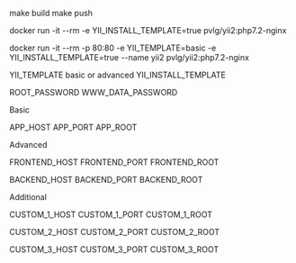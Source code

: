 make build
make push

docker run -it --rm -e YII_INSTALL_TEMPLATE=true pvlg/yii2:php7.2-nginx

docker run -it --rm -p 80:80 -e YII_TEMPLATE=basic -e YII_INSTALL_TEMPLATE=true --name yii2 pvlg/yii2:php7.2-nginx

YII_TEMPLATE basic or advanced
YII_INSTALL_TEMPLATE

ROOT_PASSWORD
WWW_DATA_PASSWORD

Basic

APP_HOST
APP_PORT
APP_ROOT

Advanced

FRONTEND_HOST
FRONTEND_PORT
FRONTEND_ROOT

BACKEND_HOST
BACKEND_PORT
BACKEND_ROOT

Additional

CUSTOM_1_HOST
CUSTOM_1_PORT
CUSTOM_1_ROOT

CUSTOM_2_HOST
CUSTOM_2_PORT
CUSTOM_2_ROOT

CUSTOM_3_HOST
CUSTOM_3_PORT
CUSTOM_3_ROOT
